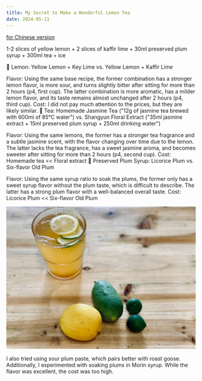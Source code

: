 ```yaml
---
title: My Secret to Make a Wonderful Lemon Tea
date: 2024-05-11
---
```


[for Chinese version](https://www.xiaohongshu.com/explore/663f31c2000000001e026468)

1-2 slices of yellow lemon + 2 slices of kaffir lime + 30ml preserved plum syrup + 300ml tea + ice

<!--more-->

🍋 Lemon: Yellow Lemon + Key Lime vs. Yellow Lemon + Kaffir Lime

Flavor: Using the same base recipe, the former combination has a stronger lemon flavor, is more sour, and turns slightly bitter after sitting for more than 2 hours (p4, first cup). The latter combination is more aromatic, has a milder lemon flavor, and its taste remains almost unchanged after 2 hours (p4, third cup).
Cost: I did not pay much attention to the prices, but they are likely similar.
🍵 Tea: Homemade Jasmine Tea ("12g of jasmine tea brewed with 600ml of 85°C water") vs. Shangyun Floral Extract ("35ml jasmine extract + 15ml preserved plum syrup + 250ml drinking water")

Flavor: Using the same lemons, the former has a stronger tea fragrance and a subtle jasmine scent, with the flavor changing over time due to the lemon. The latter lacks the tea fragrance, has a sweet jasmine aroma, and becomes sweeter after sitting for more than 2 hours (p4, second cup).
Cost: Homemade tea << Floral extract
🍬 Preserved Plum Syrup: Licorice Plum vs. Six-flavor Old Plum

Flavor: Using the same syrup ratio to soak the plums, the former only has a sweet syrup flavor without the plum taste, which is difficult to describe. The latter has a strong plum flavor with a well-balanced overall taste.
Cost: Licorice Plum << Six-flavor Old Plum

![tea](./tea.jpg)

I also tried using sour plum paste, which pairs better with roast goose. Additionally, I experimented with soaking plums in Morin syrup. While the flavor was excellent, the cost was too high.
